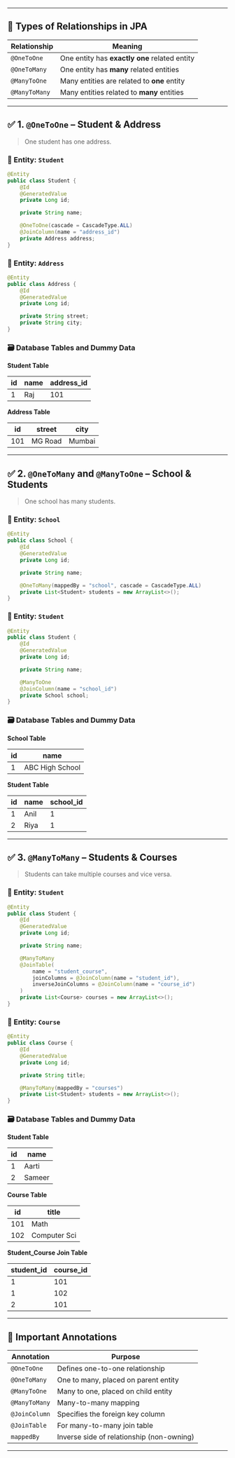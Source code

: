 
---

## 🔗 Types of Relationships in JPA

| Relationship  | Meaning                                       |
| ------------- | --------------------------------------------- |
| `@OneToOne`   | One entity has **exactly one** related entity |
| `@OneToMany`  | One entity has **many** related entities      |
| `@ManyToOne`  | Many entities are related to **one** entity   |
| `@ManyToMany` | Many entities related to **many** entities    |

---

## ✅ 1. `@OneToOne` – **Student & Address**

> One student has one address.

### 🔸 Entity: `Student`

```java
@Entity
public class Student {
    @Id
    @GeneratedValue
    private Long id;

    private String name;

    @OneToOne(cascade = CascadeType.ALL)
    @JoinColumn(name = "address_id")
    private Address address;
}
```

### 🔸 Entity: `Address`

```java
@Entity
public class Address {
    @Id
    @GeneratedValue
    private Long id;

    private String street;
    private String city;
}
```

### 🗃️ Database Tables and Dummy Data

**Student Table**

|id|name|address_id|
|---|---|---|
|1|Raj|101|

**Address Table**

|id|street|city|
|---|---|---|
|101|MG Road|Mumbai|

---

## ✅ 2. `@OneToMany` and `@ManyToOne` – **School & Students**

> One school has many students.

### 🔸 Entity: `School`

```java
@Entity
public class School {
    @Id
    @GeneratedValue
    private Long id;

    private String name;

    @OneToMany(mappedBy = "school", cascade = CascadeType.ALL)
    private List<Student> students = new ArrayList<>();
}
```

### 🔸 Entity: `Student`

```java
@Entity
public class Student {
    @Id
    @GeneratedValue
    private Long id;

    private String name;

    @ManyToOne
    @JoinColumn(name = "school_id")
    private School school;
}
```

### 🗃️ Database Tables and Dummy Data

**School Table**

|id|name|
|---|---|
|1|ABC High School|

**Student Table**

|id|name|school_id|
|---|---|---|
|1|Anil|1|
|2|Riya|1|

---

## ✅ 3. `@ManyToMany` – **Students & Courses**

> Students can take multiple courses and vice versa.

### 🔸 Entity: `Student`

```java
@Entity
public class Student {
    @Id
    @GeneratedValue
    private Long id;

    private String name;

    @ManyToMany
    @JoinTable(
        name = "student_course",
        joinColumns = @JoinColumn(name = "student_id"),
        inverseJoinColumns = @JoinColumn(name = "course_id")
    )
    private List<Course> courses = new ArrayList<>();
}
```

### 🔸 Entity: `Course`

```java
@Entity
public class Course {
    @Id
    @GeneratedValue
    private Long id;

    private String title;

    @ManyToMany(mappedBy = "courses")
    private List<Student> students = new ArrayList<>();
}
```

### 🗃️ Database Tables and Dummy Data

**Student Table**

|id|name|
|---|---|
|1|Aarti|
|2|Sameer|

**Course Table**

|id|title|
|---|---|
|101|Math|
|102|Computer Sci|

**Student_Course Join Table**

|student_id|course_id|
|---|---|
|1|101|
|1|102|
|2|101|

---

## 🔁 Important Annotations

| Annotation    | Purpose                                   |
| ------------- | ----------------------------------------- |
| `@OneToOne`   | Defines one-to-one relationship           |
| `@OneToMany`  | One to many, placed on parent entity      |
| `@ManyToOne`  | Many to one, placed on child entity       |
| `@ManyToMany` | Many-to-many mapping                      |
| `@JoinColumn` | Specifies the foreign key column          |
| `@JoinTable`  | For many-to-many join table               |
| `mappedBy`    | Inverse side of relationship (non-owning) |

---

